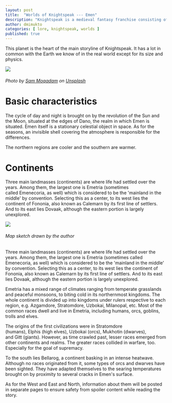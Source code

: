 ```yaml
---
layout: post
title:  "Worlds of Knightspeak --- Emen"
description: "Knightspeak is a medieval fantasy franchise consisting of characters, worlds, stories and lore created by Dewan M.I. Mukto © 2017"
author: dmimukto
categories: [ lore, knightspeak, worlds ]
published: true
---
```


This planet is the heart of the main storyline of Knightspeak. It has a lot in common with the Earth we know of in the real world except for its size and physics.

![](https://miro.medium.com/v2/resize:fit:875/0*qsH-tgcTNrPGjNHy)
###### Photo by [Sam Moqadam](https://unsplash.com/@itssammoqadam?utm_source=medium&utm_medium=referral) on [Unsplash](https://unsplash.com/?utm_source=medium&utm_medium=referral)

Basic characteristics
=====================

The cycle of day and night is brought on by the revolution of the Sun and the Moon, situated at the edges of Dano, the realm in which Emen is situated. Emen itself is a stationary celestial object in space. As for the seasons, an invisible shell covering the atmosphere is responsible for the differences.

The northern regions are cooler and the southern are warmer.

Continents
==========

Three main landmasses (continents) are where life had settled over the years. Among them, the largest one is Emetria (sometimes called Emenecoria, as well) which is considered to be the 'mainland in the middle' by convention. Selecting this as a center, to its west lies the continent of Fononia, also known as Calemarn by its first line of settlers. And to its east lies Dovaak, although the eastern portion is largely unexplored.

![](https://miro.medium.com/v2/resize:fit:875/0*zok21KxWS8-6rKDJ)
###### Map sketch drawn by the author

Three main landmasses (continents) are where life had settled over the years. Among them, the largest one is Emetria (sometimes called Emenecoria, as well) which is considered to be the 'mainland in the middle' by convention. Selecting this as a center, to its west lies the continent of Fononia, also known as Calemarn by its first line of settlers. And to its east lies Dovaak, although the eastern portion is largely unexplored.

Emetria has a mixed range of climates ranging from temperate grasslands and peaceful monsoons, to biting cold in its northernmost kingdoms. The whole continent is divided up into kingdoms under rulers respective to each region, e.g. Azgamdore, Stratomdore, Uzbokai, Milanopal, etc. Most of the common races dwell and live in Emetria, including humans, orcs, goblins, trolls and elves.

The origins of the first civilizations were in Stratomdore (humans), Elphis (high elves), Uzbokai (orcs), Mukhotin (dwarves), and Gitt (giants). However, as time crawled past, lesser races emerged from other continents and realms. The greater races collided in warfare, too. Especially for the goal of supremacy.

To the south lies Bellarog, a continent basking in an intense heatwave. Although no races originated from it, some types of orcs and dwarves have been sighted. They have adapted themselves to the searing temperatures brought on by proximity to several cracks in Emen's surface.

As for the West and East and North, information about them will be posted in separate pages to ensure safety from spoiler content while reading the story.
